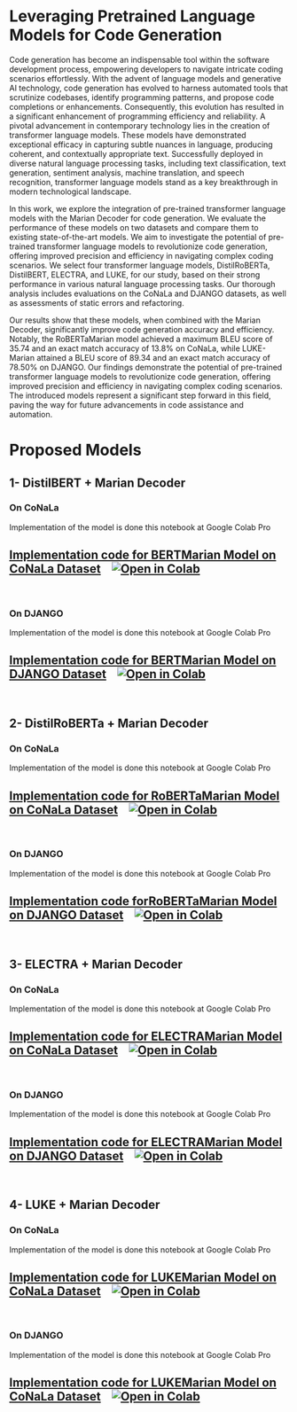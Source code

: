 # Leveraging Pretrained Language Models for Code Generation

Code generation has become an indispensable tool within the software development process, empowering developers to navigate intricate coding scenarios effortlessly. With the advent of language models and generative AI technology, code generation has evolved to harness automated tools that scrutinize codebases, identify programming patterns, and propose code completions or enhancements. Consequently, this evolution has resulted in a significant enhancement of programming efficiency and reliability.
A pivotal advancement in contemporary technology lies in the creation of transformer language models. These models have demonstrated exceptional efficacy in capturing subtle nuances in language, producing coherent, and contextually appropriate text. Successfully deployed in diverse natural language processing tasks, including text classification, text generation, sentiment analysis, machine translation, and speech recognition, transformer language models stand as a key breakthrough in modern technological landscape.

In this work, we explore the integration of pre-trained transformer language models with the Marian Decoder for code generation. We evaluate the performance of these models on two datasets and compare them to existing state-of-the-art models. We aim to investigate the potential of pre-trained transformer language models to revolutionize code generation, offering improved precision and efficiency in navigating complex coding scenarios.
We select four transformer language models, DistilRoBERTa, DistilBERT, ELECTRA, and LUKE, for our study, based on their strong performance in various natural language processing tasks. Our thorough analysis includes evaluations on the CoNaLa and DJANGO datasets, as well as assessments of static errors and refactoring.

Our results show that these models, when combined with the Marian Decoder, significantly improve code generation accuracy and efficiency. Notably, the RoBERTaMarian model achieved a maximum BLEU score of 35.74 and an exact match accuracy of 13.8\% on CoNaLa, while LUKE-Marian attained a BLEU score of 89.34 and an exact match accuracy of 78.50% on DJANGO.
Our findings demonstrate the potential of pre-trained transformer language models to revolutionize code generation, offering improved precision and efficiency in navigating complex coding scenarios. The introduced models represent a significant step forward in this field, paving the way for future advancements in code assistance and automation.

# Proposed Models

## 1- DistilBERT + Marian Decoder

### On CoNaLa
Implementation of the model is done this notebook at Google Colab Pro
## [Implementation code for BERTMarian Model on CoNaLa Dataset](https://github.com/AhmedSSoliman/Leveraging-Pretrained-Language-Models-for-Code-Generation/blob/master/DistilBERT_Marian_CoNaLa.ipynb) &nbsp;&nbsp; [![Open in Colab][Colab Badge]][DistilBERT-Marian-CoNaLa]

<br />

### On DJANGO
Implementation of the model is done this notebook at Google Colab Pro
## [Implementation code for BERTMarian Model on DJANGO Dataset](https://github.com/AhmedSSoliman/Leveraging-Pretrained-Language-Models-for-Code-Generation/blob/master/DistilBERT_Marian_DJANGO.ipynb) &nbsp;&nbsp; [![Open in Colab][Colab Badge]][DistilBERT-Marian-DJANGO]

<br />


## 2- DistilRoBERTa + Marian Decoder

### On CoNaLa
Implementation of the model is done this notebook at Google Colab Pro
## [Implementation code for RoBERTaMarian Model on CoNaLa Dataset](https://github.com/AhmedSSoliman/Leveraging-Pretrained-Language-Models-for-Code-Generation/blob/master/DistilRoBERTa_Marian_CoNaLa.ipynb) &nbsp;&nbsp; [![Open in Colab][Colab Badge]][DistilRoBERTa-Marian-CoNaLa]

<br />

### On DJANGO
Implementation of the model is done this notebook at Google Colab Pro
## [Implementation code forRoBERTaMarian Model on DJANGO Dataset](https://github.com/AhmedSSoliman/Leveraging-Pretrained-Language-Models-for-Code-Generation/blob/master/DistilRoBERTa_Marian_DJANGO.ipynb) &nbsp;&nbsp; [![Open in Colab][Colab Badge]][DistilRoBERTa-Marian-DJANGO]

<br />


## 3- ELECTRA + Marian Decoder

### On CoNaLa
Implementation of the model is done this notebook at Google Colab Pro
## [Implementation code for ELECTRAMarian Model on CoNaLa Dataset](https://github.com/AhmedSSoliman/Leveraging-Pretrained-Language-Models-for-Code-Generation/blob/master/ELECTRA_Marian_CoNaLa.ipynb) &nbsp;&nbsp; [![Open in Colab][Colab Badge]][ELECTRA-Marian-CoNaLa]

<br />

### On DJANGO
Implementation of the model is done this notebook at Google Colab Pro
## [Implementation code for ELECTRAMarian Model on DJANGO Dataset](https://github.com/AhmedSSoliman/Leveraging-Pretrained-Language-Models-for-Code-Generation/blob/master/ELECTRA_Marian_DJANGO.ipynb) &nbsp;&nbsp; [![Open in Colab][Colab Badge]][ELECTRA-Marian-DJANGO]

<br />


## 4- LUKE + Marian Decoder

### On CoNaLa
Implementation of the model is done this notebook at Google Colab Pro
## [Implementation code for LUKEMarian Model on CoNaLa Dataset](https://github.com/AhmedSSoliman/Leveraging-Pretrained-Language-Models-for-Code-Generation/blob/master/LUKE_Marian_CoNaLa.ipynb) &nbsp;&nbsp; [![Open in Colab][Colab Badge]][LUKE-Marian-CoNaLa]

<br />

### On DJANGO
Implementation of the model is done this notebook at Google Colab Pro
## [Implementation code for LUKEMarian Model on CoNaLa Dataset](https://github.com/AhmedSSoliman/Leveraging-Pretrained-Language-Models-for-Code-Generation/blob/master/LUKE_Marian_CoNaLa.ipynb) &nbsp;&nbsp; [![Open in Colab][Colab Badge]][LUKE-Marian-DJANGO]

<br />







[Colab Badge]:          https://colab.research.google.com/assets/colab-badge.svg
[License-Badge]:        https://img.shields.io/badge/License-MIT-blue.svg
[DistilBERT-Marian-CoNaLa]:         https://colab.research.google.com/drive/1liPpj16n4NWZX-W0sDYWFcPoWxHEJpgh?usp=sharing
[DistilBERT-Marian-DJANGO]:         https://colab.research.google.com/drive/1qwuFUCX-DwdnCnd5Y6J2e3yNjOMUSocJ?usp=sharing
[DistilRoBERTa-Marian-CoNaLa]:         https://colab.research.google.com/drive/1vFysJpj6FLxqBq6VXFzoqvk6DUQdYEM4?usp=sharing
[DistilRoBERTa-Marian-DJANGO]:         https://colab.research.google.com/drive/1CWccGEeQUHt56wQatWZlSWxApNHX3LTn?usp=sharing
[ELECTRA-Marian-CoNaLa]:         https://colab.research.google.com/drive/18lXuDhb-AfSOhn_TJUCV_45un0C-q39v?usp=sharing
[ELECTRA-Marian-DJANGO]:         https://colab.research.google.com/drive/1d5amVCygH0C45Uy5cMNKzDkkje8nvsRe?usp=sharing
[LUKE-Marian-CoNaLa]:         https://colab.research.google.com/drive/1-DrB0eaoBEiJwaQLESrYps2R78vM3Xgi?usp=sharing
[LUKE-Marian-DJANGO]:         https://colab.research.google.com/drive/1sm3WPe5wnN_sSEDaHaMpp-cI9aWP5dMw?usp=sharing

